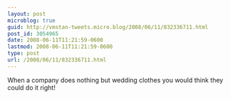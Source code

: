 ```yaml
---
layout: post
microblog: true
guid: http://vmstan-tweets.micro.blog/2008/06/11/832336711.html
post_id: 3054965
date: 2008-06-11T11:21:59-0600
lastmod: 2008-06-11T11:21:59-0600
type: post
url: /2008/06/11/832336711.html
---
```

When a company does nothing but wedding clothes you would think they could do it right!
